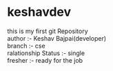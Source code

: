 # keshavdev
this is my first git Repository
<br>
author :- Keshav Bajpai(developer)<br>
branch :- cse<br>
ralationship Status :- single<br>
fresher :- ready for the job
